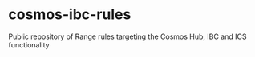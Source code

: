# cosmos-ibc-rules
Public repository of Range rules targeting the Cosmos Hub, IBC and ICS functionality

